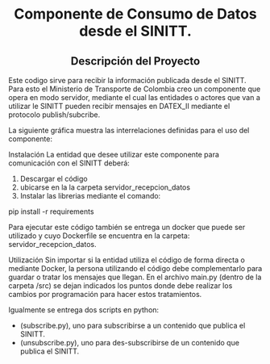 <h1 align="center"> Componente de Consumo de Datos desde el SINITT.  </h1>

<h2 align="center"> Descripción del Proyecto </h2>
Este codigo sirve para recibir la información publicada desde el SINITT. Para esto el Ministerio de Transporte de Colombia creo un componente que opera en modo servidor, mediante el cual las entidades o actores que van a utilizar le SINITT pueden recibir mensajes en DATEX_II mediante el protocolo publish/subcribe.

La siguiente gráfica muestra las interrelaciones definidas para el uso del componente:


Instalación
La entidad que desee utilizar este componente para comunicación con el SINITT deberá:

1. Descargar el código  
2. ubicarse en la la carpeta servidor_recepcion_datos
3. Instalar las librerias mediante el comando:

pip install -r requirements 

Para ejecutar este código también se entrega un docker que puede ser utilizado y cuyo Dockerfile se encuentra en la carpeta: servidor_recepcion_datos. 

Utilización
Sin importar si la entidad utiliza el código de forma directa o mediante Docker, la persona utilizando el código debe complementarlo para guardar o tratar los mensajes que llegan. En el archivo main.py (dentro de la carpeta /src) se dejan indicados los puntos donde debe realizar los cambios por programación para hacer estos tratamientos.   

Igualmente se entrega dos scripts en python:
- (subscribe.py), uno para subscribirse a un contenido que publica el SINITT.
- (unsubscribe.py), uno para des-subscribirse de un contenido que publica el SINITT.
